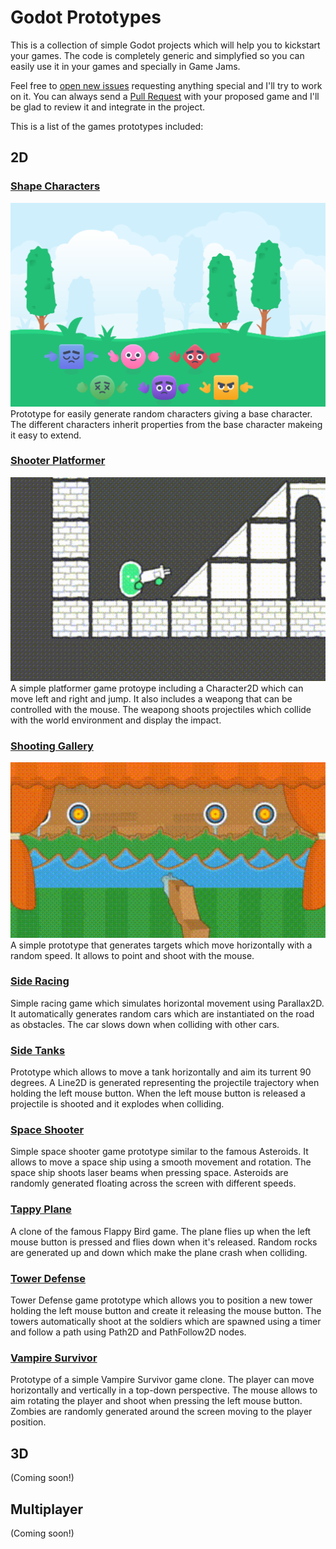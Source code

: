 # Godot Prototypes

This is a collection of simple Godot projects which will help you to kickstart your games.
The code is completely generic and simplyfied so you can easily use it in your games and specially in Game Jams.

Feel free to [open new issues](https://github.com/rteijeiro/Godot-Prototypes/issues) requesting anything special and I'll try to work on it.
You can always send a [Pull Request](https://github.com/rteijeiro/Godot-Prototypes/pulls) with your proposed game and I'll be glad to review it and integrate in the project.

This is a list of the games prototypes included:

## 2D

### [Shape Characters](https://github.com/rteijeiro/Godot-Prototypes/tree/main/shape_characters)
![Shape Characters](/media/shape_characters.png)
Prototype for easily generate random characters giving a base character.
The different characters inherit properties from the base character makeing it easy to extend.

### [Shooter Platformer](https://github.com/rteijeiro/Godot-Prototypes/tree/main/shooter_platformer)
<img src="/media/shooter_platformer.gif" alt="Shooter Platformer" width="830" />
A simple platformer game protoype including a Character2D which can move left and right and jump.
It also includes a weapong that can be controlled with the mouse.
The weapong shoots projectiles which collide with the world environment and display the impact.

### [Shooting Gallery](https://github.com/rteijeiro/Godot-Prototypes/tree/main/shooting_gallery)
<img src="/media/shooting_gallery.gif" alt="Shooting Gallery" width="830" />
A simple prototype that generates targets which move horizontally with a random speed.
It allows to point and shoot with the mouse.

### [Side Racing](https://github.com/rteijeiro/Godot-Prototypes/tree/main/side_racing)

Simple racing game which simulates horizontal movement using Parallax2D.
It automatically generates random cars which are instantiated on the road as obstacles.
The car slows down when colliding with other cars.

### [Side Tanks](https://github.com/rteijeiro/Godot-Prototypes/tree/main/side_tanks)

Prototype which allows to move a tank horizontally and aim its turrent 90 degrees.
A Line2D is generated representing the projectile trajectory when holding the left mouse button.
When the left mouse button is released a projectile is shooted and it explodes when colliding.

### [Space Shooter](https://github.com/rteijeiro/Godot-Prototypes/tree/main/space_shooter)

Simple space shooter game prototype similar to the famous Asteroids.
It allows to move a space ship using a smooth movement and rotation.
The space ship shoots laser beams when pressing space.
Asteroids are randomly generated floating across the screen with different speeds.

### [Tappy Plane](https://github.com/rteijeiro/Godot-Prototypes/tree/main/tappy_plane)

A clone of the famous Flappy Bird game.
The plane flies up when the left mouse button is pressed and flies down when it's released.
Random rocks are generated up and down which make the plane crash when colliding.

### [Tower Defense](https://github.com/rteijeiro/Godot-Prototypes/tree/main/tower_defense)

Tower Defense game prototype which allows you to position a new tower holding the left mouse button
and create it releasing the mouse button. The towers automatically shoot at the soldiers which are
spawned using a timer and follow a path using Path2D and PathFollow2D nodes.

### [Vampire Survivor](https://github.com/rteijeiro/Godot-Prototypes/tree/main/vampire_survivor)

Prototype of a simple Vampire Survivor game clone.
The player can move horizontally and vertically in a top-down perspective.
The mouse allows to aim rotating the player and shoot when pressing the left mouse button.
Zombies are randomly generated around the screen moving to the player position.

## 3D

(Coming soon!)

## Multiplayer

(Coming soon!)
